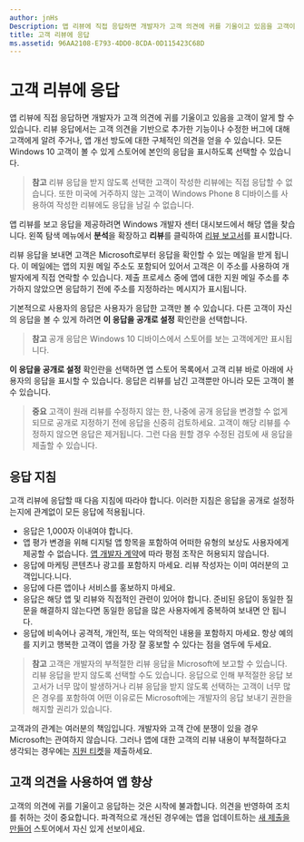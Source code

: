 ```yaml
---
author: jnHs
Description: 앱 리뷰에 직접 응답하면 개발자가 고객 의견에 귀를 기울이고 있음을 고객이 알게 할 수 있습니다.
title: 고객 리뷰에 응답
ms.assetid: 96AA2108-E793-4DD0-8CDA-0D115423C68D
---
```


# 고객 리뷰에 응답


앱 리뷰에 직접 응답하면 개발자가 고객 의견에 귀를 기울이고 있음을 고객이 알게 할 수 있습니다. 리뷰 응답에서는 고객 의견을 기반으로 추가한 기능이나 수정한 버그에 대해 고객에게 알려 주거나, 앱 개선 방도에 대한 구체적인 의견을 얻을 수 있습니다. 모든 Windows 10 고객이 볼 수 있게 스토어에 본인의 응답을 표시하도록 선택할 수 있습니다.

> **참고** 리뷰 응답을 받지 않도록 선택한 고객이 작성한 리뷰에는 직접 응답할 수 없습니다. 또한 미국에 거주하지 않는 고객이 Windows Phone 8 디바이스를 사용하여 작성한 리뷰에도 응답을 남길 수 없습니다.

앱 리뷰를 보고 응답을 제공하려면 Windows 개발자 센터 대시보드에서 해당 앱을 찾습니다. 왼쪽 탐색 메뉴에서 **분석**을 확장하고 **리뷰**를 클릭하여 [리뷰 보고서](reviews-report.md)를 표시합니다.

리뷰 응답을 보내면 고객은 Microsoft로부터 응답을 확인할 수 있는 메일을 받게 됩니다. 이 메일에는 앱의 지원 메일 주소도 포함되어 있어서 고객은 이 주소를 사용하여 개발자에게 직접 연락할 수 있습니다. 제출 프로세스 중에 앱에 대한 지원 메일 주소를 추가하지 않았으면 응답하기 전에 주소를 지정하라는 메시지가 표시됩니다.

기본적으로 사용자의 응답은 사용자가 응답한 고객만 볼 수 있습니다. 다른 고객이 자신의 응답을 볼 수 있게 하려면 **이 응답을 공개로 설정** 확인란을 선택합니다.

> **참고** 공개 응답은 Windows 10 디바이스에서 스토어를 보는 고객에게만 표시됩니다.

**이 응답을 공개로 설정** 확인란을 선택하면 앱 스토어 목록에서 고객 리뷰 바로 아래에 사용자의 응답을 표시할 수 있습니다. 응답은 리뷰를 남긴 고객뿐만 아니라 모든 고객이 볼 수 있습니다.

> **중요** 고객이 원래 리뷰를 수정하지 않는 한, 나중에 공개 응답을 변경할 수 없게 되므로 공개로 지정하기 전에 응답을 신중히 검토하세요. 고객이 해당 리뷰를 수정하지 않으면 응답은 제거됩니다. 그런 다음 원할 경우 수정된 검토에 새 응답을 제출할 수 있습니다.

## 응답 지침


고객 리뷰에 응답할 때 다음 지침에 따라야 합니다. 이러한 지침은 응답을 공개로 설정하는지에 관계없이 모든 응답에 적용됩니다.

-   응답은 1,000자 이내여야 합니다.
-   앱 평가 변경을 위해 디지털 앱 항목을 포함하여 어떠한 유형의 보상도 사용자에게 제공할 수 없습니다. [앱 개발자 계약](https://msdn.microsoft.com/library/windows/apps/hh694058)에 따라 평점 조작은 허용되지 않습니다.
-   응답에 마케팅 콘텐츠나 광고를 포함하지 마세요. 리뷰 작성자는 이미 여러분의 고객입니다.니다.
-   응답에 다른 앱이나 서비스를 홍보하지 마세요.
-   응답은 해당 앱 및 리뷰와 직접적인 관련이 있어야 합니다. 준비된 응답이 동일한 질문을 해결하지 않는다면 동일한 응답을 많은 사용자에게 중복하여 보내면 안 됩니다.
-   응답에 비속어나 공격적, 개인적, 또는 악의적인 내용을 포함하지 마세요. 항상 예의를 지키고 행복한 고객이 앱을 가장 잘 홍보할 수 있다는 점을 염두에 두세요.

> **참고** 고객은 개발자의 부적절한 리뷰 응답을 Microsoft에 보고할 수 있습니다. 리뷰 응답을 받지 않도록 선택할 수도 있습니다.
응답으로 인해 부적절한 응답 보고서가 너무 많이 발생하거나 리뷰 응답을 받지 않도록 선택하는 고객이 너무 많은 경우를 포함하여 어떤 이유로든 Microsoft에는 개발자의 응답 보내기 권한을 해지할 권리가 있습니다.

고객과의 관계는 여러분의 책임입니다. 개발자와 고객 간에 분쟁이 있을 경우 Microsoft는 관여하지 않습니다. 그러나 앱에 대한 고객의 리뷰 내용이 부적절하다고 생각되는 경우에는 [지원 티켓](http://go.microsoft.com/fwlink/p/?LinkID=401178)을 제출하세요.

## 고객 의견을 사용하여 앱 향상


고객의 의견에 귀를 기울이고 응답하는 것은 시작에 불과합니다. 의견을 반영하여 조치를 취하는 것이 중요합니다. 파격적으로 개선된 경우에는 앱을 업데이트하는 [새 제출을 만들어](app-submissions.md) 스토어에서 자신 있게 선보이세요.


<!--HONumber=May16_HO2-->


